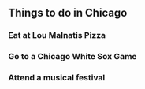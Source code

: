 ## Things to do in Chicago

### Eat at Lou Malnatis Pizza 

### Go to a Chicago White Sox Game

### Attend a musical festival
